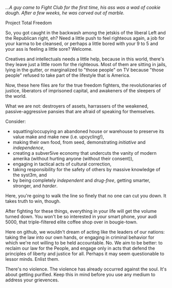 *...A guy came to Fight Club for the first time, his ass was a wad of cookie dough. After a few weeks, he was carved out of marble.*

Project Total Freedom

So, you got caught in the backwash among the jetskis of the liberal Left and the Republican right, eh?  Need a little push to feel righteous again, a job for your karma to be cleansed, or perhaps a little bored with your 9 to 5 and your ass is feeling a little sore?  Welcome.

Creatives and intellectuals needs a little help, because in this world, there's they leave just a little room for the righteous.  Most of them are sitting in jails, lying in the gutter, or marginalized to "those people" on TV because "those people" refused to take part of the lifestyle that is America.

Now, these here files are for the true freedom fighters, the revolutionaries of justice, liberators of imprisoned capital, and awakeners of the sleepers of the world.  

What we are not:  destroyers of assets, harrassers of the weakened, passive-aggressive pansies that are afraid of speaking for themselves.

Consider:

* squatting/occupying an abandoned house or warehouse to preserve its value make and make new (i.e. upcycling!),
* making their own food, from seed, demonstrating *initiative* and *independence*,
* creating a subver5ive economy that undercuts the vanity of modern amerika (without hurting anyone (without their consent)),
* engaging in tactical acts of cultural correction,
* taking responsibility for the safety of others by massive knowledge of the syst3m, and
* by being completely *independent* and *drug-free*, getting smarter, stronger, and *harder*.

Here, you're going to walk the line so finely that no one can cut you down. It takes truth to win, though.

After fighting for these things, everything in your life will get the volume turned down.  You won't be so interested in your smart phone, your audi 5000, that triple-filtered elite coffee shop over in bougie-town.

Here on github, we wouldn't dream of acting like the leaders of our nations:  taking the law into our own hands, or engaging in criminal behavior for which we're not willing to be held accountable. No.  We aim to be better: to reclaim our law for the People, and engage only in acts that defend the principles of liberty and justice for all.  Perhaps it may seem questionable to lessor minds.  Enlist them.

There's no violence. The violence has already occurred against the soul.  It's about getting purified.  Keep this in mind before you use any medium to address your grievences.  
